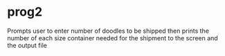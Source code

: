 # prog2
Prompts user to enter number of doodles to be shipped then prints the number of each size container needed for the shipment to the screen and the output file
